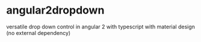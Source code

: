 # angular2dropdown
versatile drop down control in angular 2 with typescript with material design (no external dependency)
